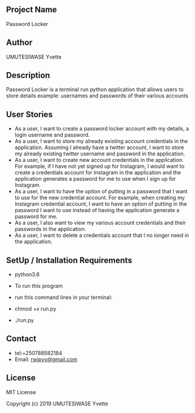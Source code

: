 ## Project Name
Password Locker
## Author
UMUTESIWASE Yvette
## Description
Password Locker is a terminal run python application that allows users to store details example: usernames and passwords of their various accounts
## User Stories
* As a user, I want to create a password locker account with my details, a login username and password.
* As a user, I want to store my already existing account credentials in the application. Assuming I already have a twitter account, I want to store my already existing twitter username and password in the application.
* As a user, I want to create new account credentials in the application. For example, if I have not yet signed up for Instagram, I would want to create a credentials account for Instagram in the application and the application generates a password for me to use when I sign up for Instagram.
* As a user, I want to have the option of putting in a password that I want to use for the new credential account. For example, when creating my Instagram credential account, I want to have an option of putting in the password I want to use instead of having the application generate a password for me.
* As a user, I also want to view my various account credentials and their passwords in the application.
* As a user, I want to delete a credentials account that I no longer need in the application.
## SetUp / Installation Requirements
* python3.6
* To run this program

* run this command lines in your terminal:
* chmod +x run.py
* ./run.py
## Contact
* tel:+250788582184
* Email: rwjpyy@gmail.com
## License
MIT License

Copyright (c) 2019 UMUTESIWASE Yvette
